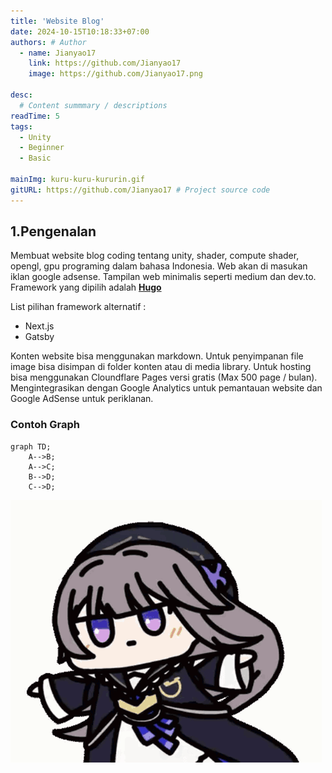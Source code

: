 ```yaml
---
title: 'Website Blog'
date: 2024-10-15T10:18:33+07:00
authors: # Author
  - name: Jianyao17
    link: https://github.com/Jianyao17
    image: https://github.com/Jianyao17.png

desc: 
  # Content summmary / descriptions
readTime: 5
tags:
  - Unity
  - Beginner
  - Basic

mainImg: kuru-kuru-kururin.gif
gitURL: https://github.com/Jianyao17 # Project source code
---
```




## 1.Pengenalan
Membuat website blog coding tentang unity, shader, compute shader, opengl, gpu programing dalam bahasa Indonesia. Web akan di masukan iklan google adsense. Tampilan web minimalis seperti medium dan dev.to. Framework yang dipilih adalah [**Hugo**](https://gohugo.io/getting-started/quick-start/)

List pilihan framework alternatif :
- Next.js
- Gatsby

Konten website bisa menggunakan markdown. Untuk penyimpanan file image bisa disimpan di folder konten atau di media library. Untuk hosting bisa menggunakan Cloundflare Pages versi gratis (Max 500 page / bulan). Mengintegrasikan dengan Google Analytics untuk pemantauan website dan Google AdSense untuk periklanan.

### Contoh Graph

```mermaid
graph TD;
    A-->B;
    A-->C;
    B-->D;
    C-->D;
```

![kuru-kuru](kuru-kuru-kururin.gif "ini alt text")